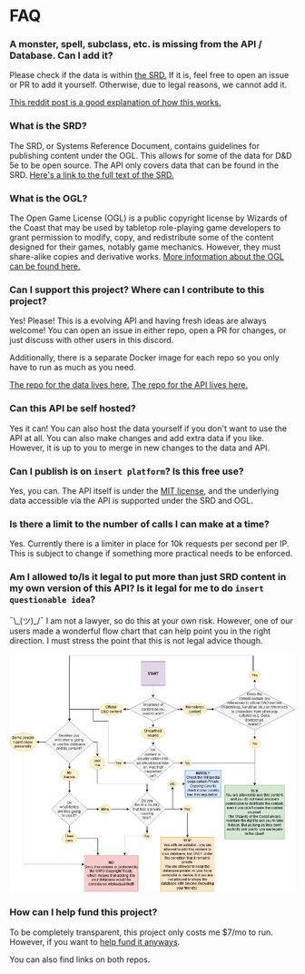 # FAQ

### A monster, spell, subclass, etc. is missing from the API / Database. Can I add it?

Please check if the data is within [the SRD.](https://media.wizards.com/2016/downloads/DND/SRD-OGL_V5.1.pdf) If it is, feel free to open an issue or PR to add it yourself. Otherwise, due to legal reasons, we cannot add it.

[This reddit post is a good explanation of how this works.](https://www.reddit.com/r/DnD/comments/hqw3jx/til_that_the_spell_tashas_hideous_laughter_was/fy0q5ej/)

### What is the SRD?

The SRD, or Systems Reference Document, contains guidelines for publishing content under the OGL. This allows for some of the data for D&D 5e to be open source. The API only covers data that can be found in the SRD. [Here's a link to the full text of the SRD.](https://media.wizards.com/2016/downloads/DND/SRD-OGL_V5.1.pdf)

### What is the OGL?

The Open Game License (OGL) is a public copyright license by Wizards of the Coast that may be used by tabletop role-playing game developers to grant permission to modify, copy, and redistribute some of the content designed for their games, notably game mechanics. However, they must share-alike copies and derivative works. [More information about the OGL can be found here.](https://en.wikipedia.org/wiki/Open_Game_License)

### Can I support this project? Where can I contribute to this project?

Yes! Please! This is a evolving API and having fresh ideas are always welcome! You can open an issue in either repo, open a PR for changes, or just discuss with other users in this discord.

Additionally, there is a separate Docker image for each repo so you only have to run as much as you need.

[The repo for the data lives here.](https://github.com/bagelbits/5e-database)
[The repo for the API lives here.](https://github.com/bagelbits/5e-srd-api)

### Can this API be self hosted?

Yes it can! You can also host the data yourself if you don't want to use the API at all. You can also make changes and add extra data if you like. However, it is up to you to merge in new changes to the data and API.

### Can I publish is on `insert platform`? Is this free use?

Yes, you can. The API itself is under the [MIT license](https://opensource.org/licenses/MIT), and the underlying data accessible via the API is supported under the SRD and OGL.

### Is there a limit to the number of calls I can make at a time?

Yes. Currently there is a limiter in place for 10k requests per second per IP. This is subject to change if something more practical needs to be enforced.

### Am I allowed to/Is it legal to put more than just SRD content in my own version of this API? Is it legal for me to do `insert questionable idea`?

¯\\\_(ツ)\_/¯ I am not a lawyer, so do this at your own risk. However, one of our users made a wonderful flow chart that can help point you in the right direction. I must stress the point that this is not legal advice though.

![Copyrights Flowchart](/img/faq/copyrightsFlowchart.png)

### How can I help fund this project?

To be completely transparent, this project only costs me $7/mo to run. However, if you want to [help fund it anyways](https://ko-fi.com/bagelbits).

You can also find links on both repos.
